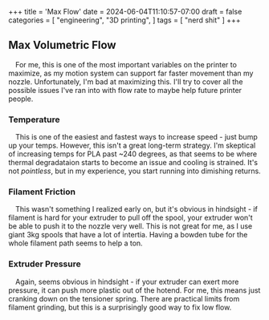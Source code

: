 +++
title = 'Max Flow'
date = 2024-06-04T11:10:57-07:00
draft = false
categories = [
    "engineering",
    "3D printing",
]
tags = [
    "nerd shit"
]
+++

## Max Volumetric Flow

&emsp;For me, this is one of the most important variables on the printer to maximize, as my motion system can support far faster movement than my nozzle. Unfortunately, I'm bad at maximizing this. I'll try to cover all the possible issues I've ran into with flow rate to maybe help future printer people.

### Temperature

&emsp;This is one of the easiest and fastest ways to increase speed - just bump up your temps. However, this isn't a great long-term strategy. I'm skeptical of increasing temps for PLA past ~240 degrees, as that seems to be where thermal degradataion starts to become an issue and cooling is strained. It's not *pointless*, but in my experience, you start running into dimishing returns.

### Filament Friction

&emsp;This wasn't something I realized early on, but it's obvious in hindsight - if filament is hard for your extruder to pull off the spool, your extruder won't be able to push it to the nozzle very well. This is not great for me, as I use giant 3kg spools that have a lot of intertia. Having a bowden tube for the whole filament path seems to help a ton.

### Extruder Pressure

&emsp;Again, seems obvious in hindsight - if your extruder can exert more pressure, it can push more plastic out of the hotend. For me, this means just cranking down on the tensioner spring. There are practical limits from filament grinding, but this is a surprisingly good way to fix low flow.